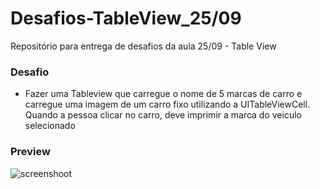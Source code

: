 # Desafios-TableView_25/09
Repositório para entrega de desafios da aula 25/09 - Table View 

### Desafio
- Fazer uma Tableview que carregue o nome de 5 marcas de carro e carregue uma imagem de um carro fixo utilizando a UITableViewCell. Quando a pessoa clicar no carro, deve imprimir a marca do veiculo selecionado

### Preview
![screenshoot](/Users/mizialima/Documents/IOS/25.09/ScreenShot-iPhone11.png)
